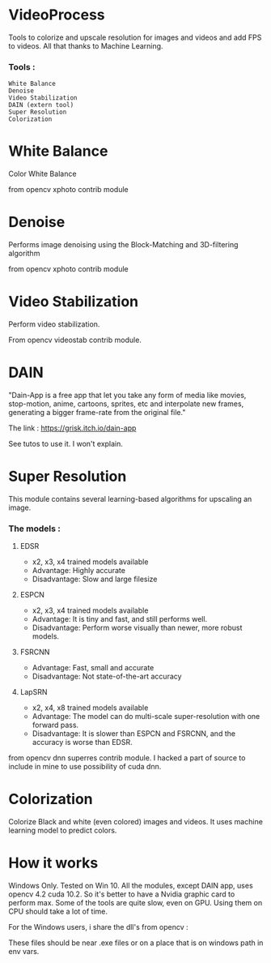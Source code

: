 # VideoProcess
Tools to colorize and upscale resolution for images and videos and add FPS to videos. All that thanks to Machine Learning.
### Tools :
```
White Balance
Denoise
Video Stabilization
DAIN (extern tool)
Super Resolution
Colorization
```
# White Balance
Color White Balance

from opencv xphoto contrib module 

# Denoise
Performs image denoising using the Block-Matching and 3D-filtering algorithm

from opencv xphoto contrib module

# Video Stabilization
Perform video stabilization.

From opencv videostab contrib module. 

# DAIN

"Dain-App is a free app that let you take any form of media like movies, stop-motion, anime, cartoons,
sprites, etc and interpolate new frames, generating a bigger frame-rate from the original file."

The link : https://grisk.itch.io/dain-app

See tutos to use it. I won't explain.

# Super Resolution
This module contains several learning-based algorithms for upscaling an image.
### The models :
1. EDSR
    - x2, x3, x4 trained models available
    - Advantage: Highly accurate
    - Disadvantage: Slow and large filesize

2. ESPCN
    - x2, x3, x4 trained models available
    - Advantage: It is tiny and fast, and still performs well.
    - Disadvantage: Perform worse visually than newer, more robust models.
    
3. FSRCNN
    - Advantage: Fast, small and accurate
    - Disadvantage: Not state-of-the-art accuracy
    
4. LapSRN
    - x2, x4, x8 trained models available
    - Advantage: The model can do multi-scale super-resolution with one forward pass.
    - Disadvantage: It is slower than ESPCN and FSRCNN, and the accuracy is worse than EDSR.
    
from opencv dnn superres contrib module.
I hacked a part of source to include in mine to use possibility of cuda dnn.

# Colorization
Colorize Black and white (even colored) images and videos.
It uses machine learning model to predict colors.

# How it works
Windows Only. Tested on Win 10.
All the modules, except DAIN app, uses opencv 4.2 cuda 10.2.
So it's better to have a Nvidia graphic card to perform max.
Some of the tools are quite slow, even on GPU. Using them on CPU should take a lot of time.

For the Windows users, i share the dll's from opencv :

These files should be near .exe files or on a place that is on windows path in env vars.




